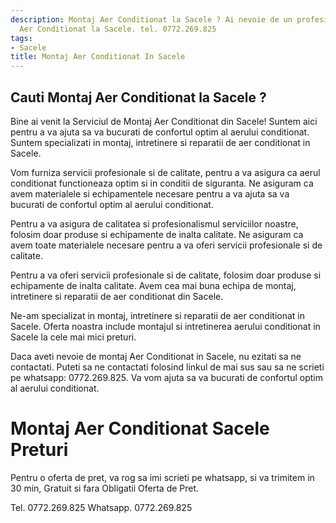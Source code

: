 ```yaml
---
description: Montaj Aer Conditionat la Sacele ? Ai nevoie de un profesionist in Montaj
  Aer Conditionat la Sacele. tel. 0772.269.825
tags:
- Sacele
title: Montaj Aer Conditionat In Sacele
---
```



## Cauti Montaj Aer Conditionat la Sacele ?


Bine ai venit la Serviciul de Montaj Aer Conditionat din Sacele! Suntem aici pentru a va ajuta sa va bucurati de confortul optim al aerului conditionat. Suntem specializati in montaj, intretinere si reparatii de aer conditionat in Sacele.

Vom furniza servicii profesionale si de calitate, pentru a va asigura ca aerul conditionat functioneaza optim si in conditii de siguranta. Ne asiguram ca avem materialele si echipamentele necesare pentru a va ajuta sa va bucurati de confortul optim al aerului conditionat.

Pentru a va asigura de calitatea si profesionalismul serviciilor noastre, folosim doar produse si echipamente de inalta calitate. Ne asiguram ca avem toate materialele necesare pentru a va oferi servicii profesionale si de calitate.

Pentru a va oferi servicii profesionale si de calitate, folosim doar produse si echipamente de inalta calitate. Avem cea mai buna echipa de montaj, intretinere si reparatii de aer conditionat din Sacele.

Ne-am specializat in montaj, intretinere si reparatii de aer conditionat in Sacele. Oferta noastra include montajul si intretinerea aerului conditionat in Sacele la cele mai mici preturi.

Daca aveti nevoie de montaj Aer Conditionat in Sacele, nu ezitati sa ne contactati. Puteti sa ne contactati folosind linkul de mai sus sau sa ne scrieti pe whatsapp: 0772.269.825. Va vom ajuta sa va bucurati de confortul optim al aerului conditionat.

# Montaj Aer Conditionat Sacele Preturi
Pentru o oferta de pret, va rog sa imi scrieti pe whatsapp, si va trimitem in 30 min, Gratuit si fara Obligatii Oferta de Pret.

Tel. 0772.269.825
Whatsapp. 0772.269.825